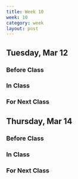 ```yaml
---
title: Week 10 
week: 10
category: week
layout: post
---
```


## Tuesday, Mar 12

### Before Class

### In Class

### For Next Class


<!-- # # # # # # # # # # # # # # # # # # # # # # # # # # # -->

## Thursday, Mar 14

### Before Class

### In Class

### For Next Class


<!-- # # # # # # # # # # # # # # # # # # # # # # # # # # # -->


